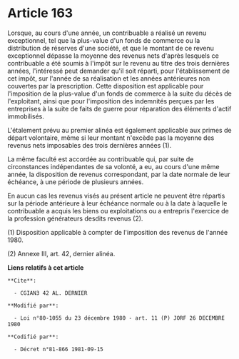 # Article 163

Lorsque, au cours d'une année, un contribuable a réalisé un revenu exceptionnel, tel que la plus-value d'un fonds de commerce
ou la distribution de réserves d'une société, et que le montant de ce revenu exceptionnel dépasse la moyenne des revenus nets
d'après lesquels ce contribuable a été soumis à l'impôt sur le revenu au titre des trois dernières années, l'intéressé peut
demander qu'il soit réparti, pour l'établissement de cet impôt, sur l'année de sa réalisation et les années antérieures non
couvertes par la prescription. Cette disposition est applicable pour l'imposition de la plus-value d'un fonds de commerce à
la suite du décès de l'exploitant, ainsi que pour l'imposition des indemnités perçues par les entreprises à la suite de faits
de guerre pour réparation des éléments d'actif immobilisés.

L'étalement prévu au premier alinéa est également applicable aux primes de départ volontaire, même si leur montant n'excède
pas la moyenne des revenus nets imposables des trois dernières années (1).

La même faculté est accordée au contribuable qui, par suite de circonstances indépendantes de sa volonté, a eu, au cours
d'une même année, la disposition de revenus correspondant, par la date normale de leur échéance, à une période de plusieurs
années.

En aucun cas les revenus visés au présent article ne peuvent être répartis sur la période antérieure à leur échéance normale
ou à la date à laquelle le contribuable a acquis les biens ou exploitations ou a entrepris l'exercice de la profession
générateurs desdits revenus (2).

(1) Disposition applicable à compter de l'imposition des revenus de l'année 1980.

(2) Annexe III, art. 42, dernier alinéa.

**Liens relatifs à cet article**

	**Cite**:

	  - CGIAN3 42 AL. DERNIER

	**Modifié par**:

	  - Loi n°80-1055 du 23 décembre 1980 - art. 11 (P) JORF 26 DECEMBRE 1980

	**Codifié par**:

	  - Décret n°81-866 1981-09-15
